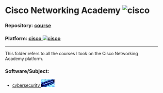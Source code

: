 # Cisco Networking Academy   <img src="https://github.com/PedroHeeger/my_tech_journey/blob/main/platforms/img/cisco.png" alt="cisco" width="auto" height="45">

### Repository: [course](../)
### Platform: <a href="./">cisco   <img src="https://github.com/PedroHeeger/my_tech_journey/blob/main/platforms/img/cisco.png" alt="cisco" width="auto" height="25"></a>

---

This folder refers to all the courses I took on the Cisco Networking Academy platform.

### Software/Subject:
- <a href="./cybersecurity/">cybersecurity   <img src="https://github.com/PedroHeeger/main/blob/main/0-aux/logos/content/cybersecurity.jpg" alt="cybersecurity" width="auto" height="25"></a>